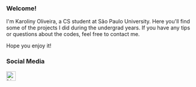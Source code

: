 ### Welcome!


I'm Karoliny Oliveira, a CS student at São Paulo University.
Here you'll find some of the projects I did during the undergrad years.
If you have any tips or questions about the codes, feel free to contact me. 

Hope you enjoy it!

### Social Media

<img src="https://www.flaticon.com/svg/static/icons/svg/174/174857.svg " width="25" height="25" alt=LinkedIn href="https://www.linkedin.com/in/karoliny-oliveira-ozias-silva-6ba1341a6/"/>
